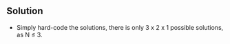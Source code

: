 ## Solution
- Simply hard-code the solutions, there is only 3 x 2 x 1 possible solutions, as N &le; 3.

